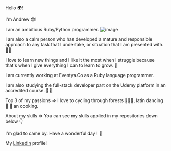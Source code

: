 Hello 🌍!

I'm Andrew 😎!

I am an ambitious Ruby/Python programmer. ![image](https://user-images.githubusercontent.com/96133689/162616101-11b21063-c4fd-4d6a-829b-ad0abf70f1c8.png)


I am also a calm person who has developed a mature and responsible approach to any task that I undertake, or situation that I am presented with. 👨‍💻

I love to learn new things and I like it the most when I struggle because that's when I give everything I can to learn to grow. 🎯

I am currently working at Eventya.Co as a Ruby language programmer.

I am also studying the full-stack developer part on the Udemy platform in an accredited course. 👨‍🎓

Top 3 of my passions => I love to cycling through forests 🚴🏽‍♀️, latin dancing 💃 🕺 an cooking.

About my skills => You can see my skills applied in my repositories down below 👇

I'm glad to came by. Have a wonderful day ! 🤝

My <a class="footer-link" href="https://www.linkedin.com/in/t%C3%AErc%C4%83-andrei-323a09201/">LinkedIn</a> profile!
